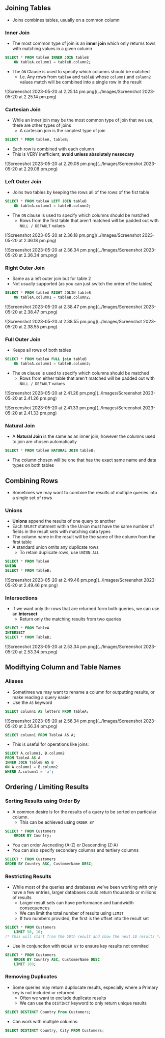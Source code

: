 ## Joining Tables
- Joins combines tables, usually on a common column

### Inner Join
- The most common type of join is an **inner join** which only returns tows with matching values in a given column

```sql
SELECT * FROM tableA INNER JOIN tableB
	ON tableA.column1 = tableB.column2;
```

- The `ON` Clause is used to specify which columns should be matched
	- I.e. Any rows from `tableA` and `tableB` whose `column1` and `column2` values match will be combined into a single row in the result

![Screenshot 2023-05-20 at 2.25.14 pm.png](../Images/Screenshot 2023-05-20 at 2.25.14 pm.png)

### Cartesian Join
- While an inner join may be the most common type of join that we use, there are other types of joins
	- A cartesian join is the simplest type of join

```sql
SELECT * FROM tableA, tableB;
```

- Each row is combined with each column
- This is VERY inefficient; **avoid unless absolutely nessecary**

![Screenshot 2023-05-20 at 2.29.08 pm.png](../Images/Screenshot 2023-05-20 at 2.29.08 pm.png)

### Left Outer Join
- Joins two tables by keeping the rows all of the rows of the fist table

```sql
SELECT * FROM tableA LEFT JOIN tableB
	ON tableA.column1 = tableB.column2;
```

- The `ON` clause is used to specify which columns should be matched
	- Rows from the first table that aren't matched will be padded out with `NULL / DEFAULT` values

![Screenshot 2023-05-20 at 2.36.18 pm.png](../Images/Screenshot 2023-05-20 at 2.36.18 pm.png)

![Screenshot 2023-05-20 at 2.36.34 pm.png](../Images/Screenshot 2023-05-20 at 2.36.34 pm.png)

### Right Outer Join
- Same as a left outer join but for table 2
- Not usually supported (as you can just switch the order of the tables)

```sql
SELECT * FROM tableA RIGHT JOLIN tableB
	ON tableA.column1 = tableB.column2;
```

![Screenshot 2023-05-20 at 2.38.47 pm.png](../Images/Screenshot 2023-05-20 at 2.38.47 pm.png)

![Screenshot 2023-05-20 at 2.38.55 pm.png](../Images/Screenshot 2023-05-20 at 2.38.55 pm.png)


### Full Outer Join
- Keeps all rows of both tables

```sql
SELECT * FROM tableA FULL join tableB
	ON tableA.column1 = tableB.column2;
```

- The `ON` clause is used to specify which columns should be matched
	- Rows from either table that aren't matched will be padded out with `NULL / DEFAULT` values

![Screenshot 2023-05-20 at 2.41.26 pm.png](../Images/Screenshot 2023-05-20 at 2.41.26 pm.png)

![Screenshot 2023-05-20 at 2.41.33 pm.png](../Images/Screenshot 2023-05-20 at 2.41.33 pm.png)

### Natural Join
- A **Natural Join** is the same as an inner join, however the columns used to join are chosen automatically

```sql
SELECT * FROM tableA NATURAL JOIN tableB;
```

- The column chosen will be one that has the exact same name and data types on both tables

## Combining Rows
- Sometimes we may want to combine the results of multiple queries into a single set of rows

### Unions
- **Unions** append the results of one query to another
- Each `SELECT` statment within the Union must have the same number of fields in the result sets with matching data types
- The column name in the result will be the same of the column from the first table
- A standard union omits any duplicate rows
	- To retain duplicate rows, use `UNION ALL`

```sql
SELECT * FROM TableA
UNION
SELECT * FROM TableB;
```

![Screenshot 2023-05-20 at 2.49.46 pm.png](../Images/Screenshot 2023-05-20 at 2.49.46 pm.png)

### Intersections
- If we want only thr rows that are returned form both queries, we can use an **intersect**
	- Return only the matching results from two queries

```sql
SELECT * FROM TableA
INTERSECT
SELECT * FROM TableB;
```

![Screenshot 2023-05-20 at 2.53.34 pm.png](../Images/Screenshot 2023-05-20 at 2.53.34 pm.png)

## Modiftying Column and Table Names

### Aliases
- Sometimes we may want to rename a column for outputting results, or make reading a query easier
- Use the `AS` keyword

```sql
SELECT column1 AS letters FROM TableA;
```

![Screenshot 2023-05-20 at 2.56.34 pm.png](../Images/Screenshot 2023-05-20 at 2.56.34 pm.png)

```sql
SELECT column1 FROM TableA AS A;
```

- This is useful for operations like joins:

```sql
SELECT A.column1, B.column2
FROM TableA AS A
INNER JOIN TableB AS B
ON A.column1 = B.column2
WHERE A.column1 = 'a';
```

## Ordering / Limiting Results

### Sorting Results using Order By
- A common desire is for the results of a query to be sorted on particular column. 
	- This can be achieved using `ORDER BY`

```sql
SELECT * FROM Customers
	ORDER BY Country;
```

- You can order Ascneding (A-Z) or Descending (Z-A)
- You can also specify secondary columns and tertiery columns

```sql
SELECT * FROM Customers
ORDER BY Country ASC, CustomerName DESC;
```

### Restricting Results
- While most of the queries and databases we've been working with only have a few entries, larger databases could return thousands or millions of results
	- Larger result sets can have performance and bandwidth consequences
	- We can limit the total number of results using `LIMIT`
	- If two numbers provided, the first is the offset into the result set

```sql
SELECT * FROM Customers
	LIMIT 50, 10; 
/* this will start from the 50th result and show the next 10 results */
```

- Use in conjunction with `ORDER BY` to ensure key results not ommited

```sql
SELECT * FROM Customers
	ORDER BY Country ASC, CustomerName DESC
	LIMIT 100;
```

### Removing Duplicates
- Some queries may return dupliocate results, especially where a Primary key is not included or returned
	- Often we want to exclude duplicate results
	- We can use the `DISTINCT` keyword to only return unique results

```sql
SELECT DISTINCT Country From Customers;
```

- Can work with multiple columns:

```sql
SELECT DISTINCT Country, City FROM Customers;
```